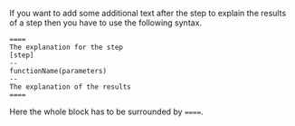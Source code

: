 

If you want to add some additional text after the step to explain the results of a step then you have to use the following syntax.

```
====
The explanation for the step
[step]
--
functionName(parameters)
--
The explanation of the results
====
```

Here the whole block has to be surrounded by `====`.




